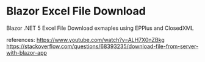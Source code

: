 # Blazor Excel File Download

Blazor .NET 5  Excel File Download exmaples using EPPlus and ClosedXML

references:
https://www.youtube.com/watch?v=ALH7X0nZBkg 
https://stackoverflow.com/questions/68393235/download-file-from-server-with-blazor-app
